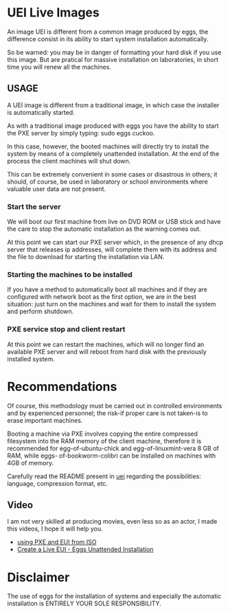# UEI Live Images

An image UEI is different from a common image produced by eggs, the difference consist in its ability to start system installation automatically.

So be warned: you may be in danger of formatting your hard disk if you use this image. But are pratical for massive installation on laboratories, in short time you will renew all the machines.

## USAGE
A UEI image is different from a traditional image, in which case the installer is automatically started. 

As with a traditional image produced with eggs you have the ability to start the PXE server by simply typing: sudo eggs cuckoo.

In this case, however, the booted machines will directly try to install the system by means of a completely unattended installation. At the end of the process the client machines will shut down.

This can be extremely convenient in some cases or disastrous in others; it should, of course, be used in laboratory or school environments where valuable user data are not present.

### Start the server 
We will boot our first machine from live on DVD ROM or USB stick and have the care to stop the automatic installation as the warning comes out.

At this point we can start our PXE server which, in the presence of any dhcp server that releases ip addresses, will complete them with its address and the file to download for starting the installation via LAN.

### Starting the machines to be installed
If you have a method to automatically boot all machines and if they are configured with network boot as the first option, we are in the best situation: just turn on the machines and wait for them to install the system and perform shutdown.


### PXE service stop and client restart
At this point we can restart the machines, which will no longer find an available PXE server and will reboot from hard disk with the previously installed system.

# Recommendations
Of course, this methodology must be carried out in controlled environments and by experienced personnel; the risk-if proper care is not taken-is to erase important machines.

Booting a machine via PXE involves copying the entire compressed filesystem into the RAM memory of the client machine, therefore it is recommended for egg-of-ubuntu-chick and egg-of-linuxmint-vera 8 GB of RAM, while eggs- of-bookworm-colibri can be installed on machines with 4GB of memory.

Carefully read the README present in [uei](https://github.com/pieroproietti/penguins-eggs/blob/master/eui/README.md) regarding the possibilities: language, compression format, etc. 

## Video
I am not very skilled at producing movies, even less so as an actor, I made this videos, I hope it will help you.

* [using PXE and EUI from ISO](https://youtu.be/rYvCzGO3V6k)
* [Create a Live EUI - Eggs Unattended Installation](https://youtu.be/QBjkxxoc8ho) 

# Disclaimer
The use of eggs for the installation of systems and especially the automatic installation is ENTIRELY YOUR SOLE RESPONSIBILITY.



